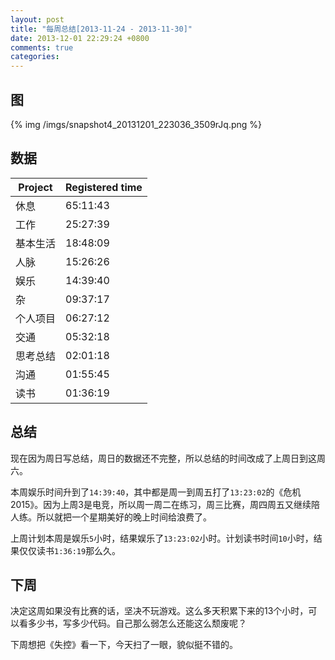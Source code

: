 ```yaml
---
layout: post
title: "每周总结[2013-11-24 - 2013-11-30]"
date: 2013-12-01 22:29:24 +0800
comments: true
categories: 
---
```


## 图

{% img /imgs/snapshot4_20131201_223036_3509rJq.png %}

## 数据

Project|Registered time
-|-
休息|65:11:43
工作|25:27:39
基本生活|18:48:09
人脉|15:26:26
娱乐|14:39:40
杂|09:37:17
个人项目|06:27:12
交通|05:32:18
思考总结|02:01:18
沟通|01:55:45
读书|01:36:19

## 总结

现在因为周日写总结，周日的数据还不完整，所以总结的时间改成了上周日到这周六。

本周娱乐时间升到了`14:39:40`，其中都是周一到周五打了`13:23:02`的《危机2015》。因为上周3是电竞，所以周一周二在练习，周三比赛，周四周五又继续陪人练。所以就把一个星期美好的晚上时间给浪费了。

上周计划本周是娱乐`5`小时，结果娱乐了`13:23:02`小时。计划读书时间`10`小时，结果仅仅读书`1:36:19`那么久。

## 下周

决定这周如果没有比赛的话，坚决不玩游戏。这么多天积累下来的13个小时，可以看多少书，写多少代码。自己那么弱怎么还能这么颓废呢？

下周想把《失控》看一下，今天扫了一眼，貌似挺不错的。







